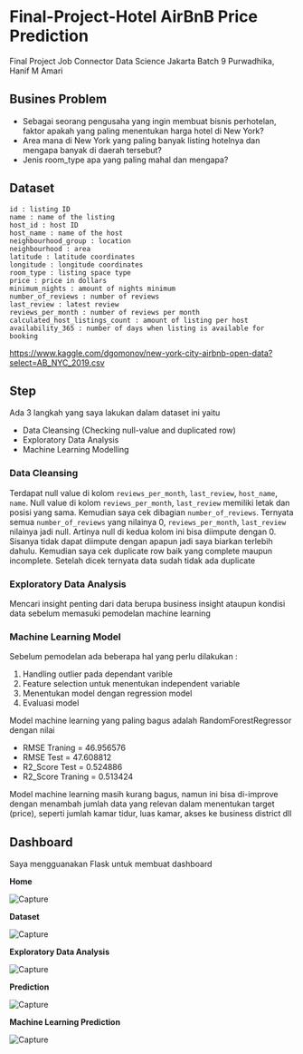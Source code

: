 # Final-Project-Hotel AirBnB Price Prediction

Final Project Job Connector Data Science Jakarta Batch 9 Purwadhika, Hanif M Amari

## Busines Problem
- Sebagai seorang pengusaha yang ingin membuat bisnis perhotelan, faktor apakah yang paling menentukan harga hotel di New York?
- Area mana di New York yang paling banyak listing hotelnya dan mengapa banyak di daerah tersebut?
- Jenis room_type apa yang paling mahal dan mengapa?

## Dataset

    id : listing ID
    name : name of the listing
    host_id : host ID
    host_name : name of the host                     
    neighbourhood_group : location            
    neighbourhood : area                
    latitude : latitude coordinates                     
    longitude : longitude coordinates                      
    room_type : listing space type                     
    price : price in dollars                       
    minimum_nights : amount of nights minimum                
    number_of_reviews : number of reviews               
    last_review : latest review                  
    reviews_per_month : number of reviews per month              
    calculated_host_listings_count : amount of listing per host 
    availability_365 : number of days when listing is available for booking     
    
https://www.kaggle.com/dgomonov/new-york-city-airbnb-open-data?select=AB_NYC_2019.csv

## Step
Ada 3 langkah yang saya lakukan dalam dataset ini yaitu
- Data Cleansing (Checking null-value and duplicated row)
- Exploratory Data Analysis
- Machine Learning Modelling

### Data Cleansing
Terdapat null value di kolom `reviews_per_month`, `last_review`, `host_name`, `name`. Null value di kolom `reviews_per_month`, `last_review` memiliki letak dan posisi yang sama. Kemudian saya cek dibagian `number_of_reviews`. Ternyata semua `number_of_reviews` yang nilainya 0, `reviews_per_month`, `last_review` nilainya jadi null. Artinya null di kedua kolom ini bisa diimpute dengan 0. Sisanya tidak dapat diimpute dengan apapun jadi saya biarkan terlebih dahulu. Kemudian saya cek duplicate row baik yang complete maupun incomplete. Setelah dicek ternyata data sudah tidak ada duplicate 

### Exploratory Data Analysis
Mencari insight penting dari data berupa business insight ataupun kondisi data sebelum memasuki pemodelan machine learning

### Machine Learning Model
Sebelum pemodelan ada beberapa hal yang perlu dilakukan :
1. Handling outlier pada dependant varible
2. Feature selection untuk menentukan independent variable
3. Menentukan model dengan regression model
4. Evaluasi model

Model machine learning yang paling bagus adalah RandomForestRegressor dengan nilai
- RMSE Traning     = 46.956576
- RMSE Test        = 47.608812	
- R2_Score Test    = 0.524886
- R2_Score Traning = 0.513424

Model machine learning masih kurang bagus, namun ini bisa di-improve dengan menambah jumlah data yang relevan dalam menentukan target (price), seperti jumlah kamar tidur, luas kamar, akses ke business district dll

## Dashboard
Saya mengguanakan Flask untuk membuat dashboard

**Home**

![Capture](https://user-images.githubusercontent.com/60425527/92688272-47ccb300-f367-11ea-80de-e4d00dc84d64.PNG)

**Dataset**

![Capture](https://user-images.githubusercontent.com/60425527/92708097-0eed0800-f380-11ea-8f25-4f45beda905e.PNG)

**Exploratory Data Analysis**

![Capture](https://user-images.githubusercontent.com/60425527/92708552-68edcd80-f380-11ea-95e6-e3de99686793.PNG)

**Prediction**

![Capture](https://user-images.githubusercontent.com/60425527/92708805-99ce0280-f380-11ea-80dd-8db0e4a31ead.PNG)

**Machine Learning Prediction**

![Capture](https://user-images.githubusercontent.com/60425527/92709138-dc8fda80-f380-11ea-9be1-1cfcdc26fd2a.PNG)
